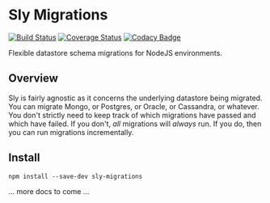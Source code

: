 # Sly Migrations

[![Build Status](https://travis-ci.org/intellect-collective/sly-migrations.svg?branch=master)](https://travis-ci.org/intellect-collective/sly-migrations) [![Coverage Status](https://coveralls.io/repos/github/intellect-collective/sly-migrations/badge.svg?branch=master)](https://coveralls.io/github/intellect-collective/sly-migrations?branch=master) [![Codacy Badge](https://api.codacy.com/project/badge/Grade/6434abcf01894fa99b25135897f57b86)](https://www.codacy.com/app/thomas-w/sly-migrations?utm_source=github.com&amp;utm_medium=referral&amp;utm_content=intellect-collective/sly-migrations&amp;utm_campaign=Badge_Grade)

Flexible datastore schema migrations for NodeJS environments.

## Overview

Sly is fairly agnostic as it concerns the underlying datastore being migrated. You can migrate Mongo, or Postgres, or Oracle, or Cassandra, or whatever.
You don't strictly need to keep track of which migrations have passed and which have failed. If you don't, _all_ migrations will _always_ run. If you do, then you can run migrations incrementally.

## Install

```
npm install --save-dev sly-migrations
```

... more docs to come ...